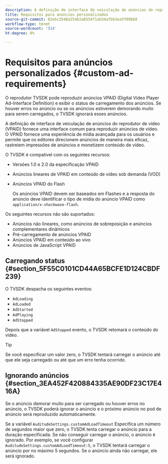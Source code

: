 ```yaml
---
description: A definição de interface de veiculação de anúncios do reprodutor de vídeo (VPAID) fornece uma interface comum para reproduzir anúncios de vídeo. O VPAID fornece uma experiência de mídia avançada para os usuários e permite que os editores direcionem anúncios de maneira mais eficaz, rastreiem impressões de anúncios e monetizem conteúdo de vídeo.
title: Requisitos para anúncios personalizados
source-git-commit: 02ebc3548a254b2a6554f1ab34afbb3ea5f09bb8
workflow-type: tm+mt
source-wordcount: '314'
ht-degree: 0%

---
```


# Requisitos para anúncios personalizados {#custom-ad-requirements}

O reprodutor TVSDK pode reproduzir anúncios VPAID (Digital Video Player Ad-Interface Definition) e exibir o status de carregamento dos anúncios. Se houver erros no anúncio ou se os anúncios estiverem demorando muito para serem carregados, o TVSDK ignorará esses anúncios.

A definição de interface de veiculação de anúncios do reprodutor de vídeo (VPAID) fornece uma interface comum para reproduzir anúncios de vídeo. O VPAID fornece uma experiência de mídia avançada para os usuários e permite que os editores direcionem anúncios de maneira mais eficaz, rastreiem impressões de anúncios e monetizem conteúdo de vídeo.

<!--<a id="section_9A358902CBC24999BA34206EE2029616"></a>-->

O TVSDK é compatível com os seguintes recursos:

* Versões 1.0 e 2.0 da especificação VPAID
* Anúncios lineares de VPAID em conteúdo de vídeo sob demanda (VOD)
* Anúncios VPAID do Flash

  Os anúncios VPAID devem ser baseados em Flashes e a resposta do anúncio deve identificar o tipo de mídia do anúncio VPAID como `application/x-shockwave-flash`.

Os seguintes recursos não são suportados:

* Anúncios não lineares, como anúncios de sobreposição e anúncios complementares dinâmicos
* Pré-carregamento de anúncios VPAID
* Anúncios VPAID em conteúdo ao vivo
* Anúncios de JavaScript VPAID

## Carregando status {#section_5F55C0101CD44A65BCFE1D124CBDF239}

O TVSDK despacha os seguintes eventos:

* `AdLoading`
* `AdLoaded`
* `AdStarted`
* `AdPlaying`
* `AdStopped`

Depois que a variável `AdStopped` evento, o TVSDK retomará o conteúdo do vídeo.

>[!TIP]
>
>Se você especificar um valor zero, o TVSDK tentará carregar o anúncio até que ele seja carregado ou até que um erro tenha ocorrido.

## Ignorando anúncios {#section_3EA452F420884335AE90DF23C17E416A}

Se o anúncio demorar muito para ser carregado ou houver erros no anúncio, o TVSDK poderá ignorar o anúncio e o próximo anúncio no pod de anúncio será reproduzido automaticamente.

Se a variável `AuditudeSettings.customAdLoadTimeout` Especifica um número de segundos maior que zero, o TVSDK tenta carregar o anúncio para a duração especificada. Se não conseguir carregar o anúncio, o anúncio é ignorado. Por exemplo, se você configurar `AuditudeSettings.customAdLoadTimeout:5`, o TVSDK tentará carregar o anúncio por no máximo 5 segundos. Se o anúncio ainda não carregar, ele será ignorado.
